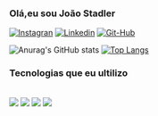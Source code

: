 ### Olá,eu sou João Stadler

[![Instagran](https://img.shields.io/badge/Instagram-E4405F?style=for-the-badge&logo=instagram&logoColor=white)](https://www.instagram.com/jg_stadler)
[![Linkedin](https://img.shields.io/badge/LinkedIn-0077B5?style=for-the-badge&logo=linkedin&logoColor=white)](https://www.linkedin.com/in/joão-stadler-988619243/)
[![Git-Hub](https://img.shields.io/badge/GitHub-100000?style=for-the-badge&logo=github&logoColor=white)](https://github.com/JG-Stadler)

![Anurag's GitHub stats](https://github-readme-stats.vercel.app/api?username=anuraghazra&show_icons=true&theme=dracula)
[![Top Langs](https://github-readme-stats.vercel.app/api/top-langs/?username=JG-Stadler&layout=donut)](https://github.com/JG-Stadler/github-readme-stats)

### Tecnologias que eu ultilizo

<div style="display= inline_block"><br/>
  <img src="https://img.shields.io/badge/HTML5-E34F26?style=for-the-badge&logo=html5&logoColor=white"/>
    <img src="https://img.shields.io/badge/CSS3-1572B6?style=for-the-badge&logo=css3&logoColor=white"/>
    <img src="https://img.shields.io/badge/React-20232A?style=for-the-badge&logo=react&logoColor=61DAFB"/>
    <img src="https://img.shields.io/badge/JavaScript-323330?style=for-the-badge&logo=javascript&logoColor=F7DF1E"/>
</div>
